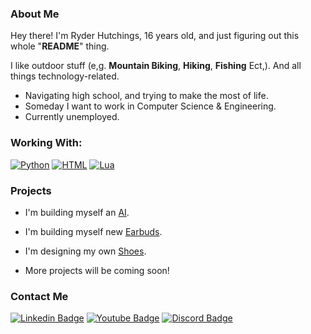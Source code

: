 ### About Me
Hey there! I'm Ryder Hutchings, 16 years old, and just figuring out this whole "**README**" thing.

I like outdoor stuff (e,g. **Mountain Biking**, **Hiking**, **Fishing** Ect,). And all things technology-related.

- Navigating high school, and trying to make the most of life.
- Someday I want to work in Computer Science & Engineering.
- Currently unemployed.


### Working With:
[![Python](https://img.shields.io/badge/Python-4B8BBE?style=for-the-badge&logo=python&logoColor=white)](https://developer.mozilla.org/en-US/docs/Glossary/Python)
[![HTML](https://img.shields.io/badge/HTML-F06529?style=for-the-badge&logo=html5&logoColor=white)](https://developer.mozilla.org/en-US/docs/Web/HTML)
[![Lua](https://img.shields.io/badge/Lua-000081?style=for-the-badge&logo=Lua&logoColor=white)]()
<!-- [![CSS](https://img.shields.io/badge/CSS3-1572B6?style=for-the-badge&logo=css3&logoColor=white)](https://developer.mozilla.org/en-US/docs/Web/CSS) -->

### Projects

- I'm building myself an <a href="">AI<a/>. <br>

- I'm building myself new <a href="">Earbuds<a/>. <br>

- I'm designing my own <a href="">Shoes<a/>. <br>
- More projects will be coming soon!

<!-- [![GitHub](https://img.shields.io/github/followers/ryderhutchings.svg?style=social&label=Follow&maxAge=2592000)]() <br>
[![YouTube](https://img.shields.io/youtube/channel/subscribers/UCfYoumlckdDcox4TtxZiKtA)]() <br> -->

### Contact Me
[![Linkedin Badge](https://img.shields.io/badge/-Linkedin-blue?style=for-the-badge&logo=Linkedin&logoColor=white&link=)]()
[![Youtube Badge](https://img.shields.io/badge/YouTube-FF0000?style=for-the-badge&logo=youtube&logoColor=white)](https://www.youtube.com/@ryderhutchings)
[![Discord Badge](https://img.shields.io/badge/Discord-5865F2?style=for-the-badge&logo=discord&logoColor=white)]()

